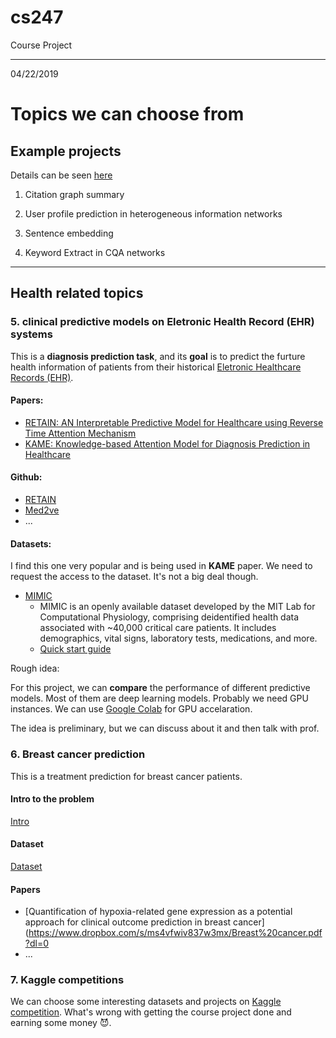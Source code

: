 # cs247
Course Project

---

04/22/2019

# Topics we can choose from

## Example projects

Details can be seen [here](https://piazza-resources.s3.amazonaws.com/jtqhn28oio59y/juk53opvpxgns/CS_247_Example_Project.pdf?X-Amz-Algorithm=AWS4-HMAC-SHA256&X-Amz-Credential=ASIAR6AWVCBX2R6SSF6U%2F20190422%2Fus-east-1%2Fs3%2Faws4_request&X-Amz-Date=20190422T184130Z&X-Amz-Expires=3600&X-Amz-SignedHeaders=host&X-Amz-Security-Token=AgoJb3JpZ2luX2VjENL%2F%2F%2F%2F%2F%2F%2F%2F%2F%2FwEaCXVzLWVhc3QtMSJGMEQCICTvGyERQt10kZQr82X47Y2JrricIYMLST8UXVSuEYQUAiBpKBjD5jZBzlQb9mJCwgYv0ZHiR4P5P8ZX7nKXC8gbdirjAwir%2F%2F%2F%2F%2F%2F%2F%2F%2F%2F8BEAAaDDEzMzE5MTUwMzk4MyIMFdNy4GVfVKw1TLBTKrcDC0sQdb2%2BP7znaO6Z%2BOacZel9dep8tZV5ScUeDJVVfPWj2GrC5ubvEbJ5UK3zPoYUQrgC8CbLKSnrM%2FbMriuDasM04uXuBkQjX5RVVTvSe4ziO8FTk2NHJq1SL5la0y1%2FpwymLGXREHw%2BuieCBA7QolWeivo7xV%2FfUevCQob6wmaBDADHB2byztO6wB5hxd7HiXD6jFSweSto0YIHw25tVUtYNcj7wintvzLfdjvfC1GHe3ievlLcAw3g8z2SA1f%2FF%2BPskusfh9FDoPxLF9Uvi2x4ZtUQ%2Bv1pdB5kMK034C9O4cs1etwRhBrM3VZRlRcCYESJUAnO%2Fl0vkYluv8KAlAdgdjSbArKOlMRqh7m5eHhi812znq6kXDkZ6g9RlLj2WYs0n0qJjkG5WznG%2B41QNnN4M%2BYW4cMeToo61F03mK1pCfCrqP5JHKJ8rbc%2FJ7D0JWSz9G5CCS8Wx1XYMHbvHXtlG0cl8WPzoBrHvOym1UAF%2BRS31HWSWgGJ%2Frlb8nmo740chQURm0pZRMGYTvPqheQxIvJqRgcB00vk7z9qkTV5gQphc2NN%2F9Hqjg0aO9QwCujIhAwpSTD0%2B%2FflBTq1AWcHMZmghOeA2KnLJkX7w7wzdTppSW28pWT2%2Fh8qNOmxP6w6tsicd%2B2zgID5Vf%2Fpa56U%2B9jLsDYAcsjtMCMFPn5DQFhNY1MIIHQOOmQ7%2BcWYNaTQbuzt2HqLndkQZJCquUMcScmePHAau4syyysVm8GoLW7fkKRerGdBq3x5YCfF4i3BEFKb5CUDkOaTC%2Fmrz07iSXeezys2EgPKdfLDI2NcSl2hST4dVaOq9qIZjmUdifAA2FY%3D&X-Amz-Signature=7908eef7ab36a4fa3ab99f849405150c5c3c65e79d866f44d595eae6153da8f2)

1. Citation graph summary

2. User profile prediction in heterogeneous information networks

3. Sentence embedding

4. Keyword Extract in CQA networks

---

## Health related topics

### 5. clinical predictive models on Eletronic Health Record (EHR) systems

This is a **diagnosis prediction task**, and its **goal** is to predict the furture health information of patients from their historical [Eletronic Healthcare Records (EHR)](https://www.healthit.gov/faq/what-electronic-health-record-ehr).

#### Papers:

* [RETAIN: AN Interpretable Predictive Model for Healthcare using Reverse Time Attention Mechanism](https://papers.nips.cc/paper/6321-retain-an-interpretable-predictive-model-for-healthcare-using-reverse-time-attention-mechanism)
* [KAME: Knowledge-based Attention Model for Diagnosis Prediction in Healthcare](http://www.acsu.buffalo.edu/~fenglong/files/2018/cikm18_kame.pdf)

#### Github:
* [RETAIN](https://github.com/mp2893/retain)
* [Med2ve](https://github.com/mp2893/med2vec)
* ...

#### Datasets:

I find this one very popular and is being used in **KAME** paper. We need to request the access to the dataset. It's not a big deal though.

* [MIMIC](https://mimic.physionet.org/gettingstarted/access/)
  - MIMIC is an openly available dataset developed by the MIT Lab for Computational Physiology, comprising deidentified health data associated with ~40,000 critical care patients. It includes demographics, vital signs, laboratory tests, medications, and more.
  - [Quick start guide](https://mimic.physionet.org/gettingstarted/access)

Rough idea:

For this project, we can **compare** the performance of different predictive models. Most of them are deep learning models. Probably we need GPU instances. We can use [Google Colab](https://colab.research.google.com/notebooks/welcome.ipynb) for GPU accelaration.

The idea is preliminary, but we can discuss about it and then talk with prof.

### 6. Breast cancer prediction

This is a treatment prediction for breast cancer patients.

#### Intro to the problem

[Intro](https://www.dropbox.com/s/nhmy3zdcq5afe87/Treatment%20Prediction%20For%20Breast%20Cancer%20Patients.pdf?dl=0)

#### Dataset

[Dataset](https://www.dropbox.com/s/rtety2nzcav2q34/FinalCancer_Data.csv?dl=0)

#### Papers

- [Quantification of hypoxia-related gene expression as a potential approach for clinical outcome prediction in breast cancer](https://www.dropbox.com/s/ms4vfwiv837w3mx/Breast%20cancer.pdf?dl=0
- ...


### 7. Kaggle competitions

We can choose some interesting datasets and projects on [Kaggle competition](https://www.kaggle.com/tags/healthcare). What's wrong with getting the course project done and earning some money 😈.

